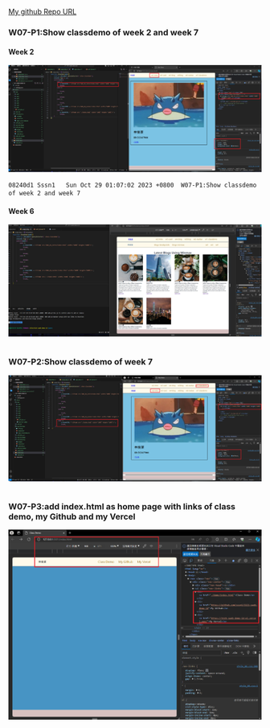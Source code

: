 [My github Repo URL](https://github.com/sssn1/1121-sweb-demo-id.git)


### W07-P1:Show classdemo of week 2 and week 7
 
#### Week 2
 
![](w07-p1-1.png)
 ```
 08240d1 Sssn1   Sun Oct 29 01:07:02 2023 +0800  W07-P1:Show classdemo of week 2 and week 7
 ```
#### Week 6
 
![](w07-p1-2.png)
```
```


### W07-P2:Show classdemo of week 7

![](w07-p2.png)
```

```


### W07-P3:add index.html as home page with links of class demo, my Github and my Vercel
 
![](w07-p3.png)
```
```
